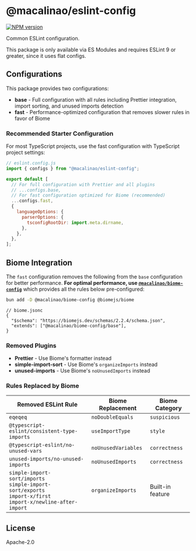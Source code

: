 # @macalinao/eslint-config

<a href="https://www.npmjs.com/package/@macalinao/eslint-config"><img alt="NPM version" src="https://img.shields.io/npm/v/@macalinao/eslint-config.svg?style=for-the-badge&labelColor=000000"></a>

Common ESLint configuration.

This package is only available via ES Modules and requires ESLint 9 or greater, since it uses flat configs.

## Configurations

This package provides two configurations:

- **base** - Full configuration with all rules including Prettier integration, import sorting, and unused imports detection
- **fast** - Performance-optimized configuration that removes slower rules in favor of Biome

### Recommended Starter Configuration

For most TypeScript projects, use the fast configuration with TypeScript project settings:

```js
// eslint.config.js
import { configs } from "@macalinao/eslint-config";

export default [
  // For full configuration with Prettier and all plugins
  // ...configs.base,
  // For fast configuration optimized for Biome (recommended)
  ...configs.fast,
  {
    languageOptions: {
      parserOptions: {
        tsconfigRootDir: import.meta.dirname,
      },
    },
  },
];
```

## Biome Integration

The `fast` configuration removes the following from the `base` configuration for better performance. **For optimal performance, use [`@macalinao/biome-config`](https://www.npmjs.com/package/@macalinao/biome-config)** which provides all the rules below pre-configured:

```bash
bun add -D @macalinao/biome-config @biomejs/biome
```

```jsonc
// biome.jsonc
{
  "$schema": "https://biomejs.dev/schemas/2.2.4/schema.json",
  "extends": ["@macalinao/biome-config/base"],
}
```

### Removed Plugins

- **Prettier** - Use Biome's formatter instead
- **simple-import-sort** - Use Biome's `organizeImports` instead
- **unused-imports** - Use Biome's `noUnusedImports` instead

### Rules Replaced by Biome

| Removed ESLint Rule                                                                                                 | Biome Replacement   | Biome Category   |
| ------------------------------------------------------------------------------------------------------------------- | ------------------- | ---------------- |
| `eqeqeq`                                                                                                            | `noDoubleEquals`    | `suspicious`     |
| `@typescript-eslint/consistent-type-imports`                                                                        | `useImportType`     | `style`          |
| `@typescript-eslint/no-unused-vars`                                                                                 | `noUnusedVariables` | `correctness`    |
| `unused-imports/no-unused-imports`                                                                                  | `noUnusedImports`   | `correctness`    |
| `simple-import-sort/imports`<br>`simple-import-sort/exports`<br>`import-x/first`<br>`import-x/newline-after-import` | `organizeImports`   | Built-in feature |

## License

Apache-2.0
